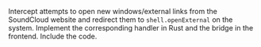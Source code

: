 Intercept attempts to open new windows/external links from the SoundCloud website and redirect them to `shell.openExternal` on the system. Implement the corresponding handler in Rust and the bridge in the frontend. Include the code.
